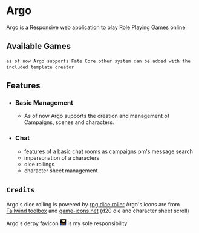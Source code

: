 # Argo

Argo is a Responsive web application to play Role Playing Games online

## Available Games

    as of now Argo supports Fate Core other system can be added with the included template creator

## Features

- ### Basic Management

  - As of now Argo supports the creation and management of Campaigns, scenes and characters.

- ### Chat
  - features of a basic chat rooms as campaigns pm's message search
  - impersonation of a characters
  - dice rollings
  - character sheet management

## `Credits`

Argo's dice rolling is powered by [rpg dice roller](https://greenimp.github.io/rpg-dice-roller/)
Argo's icons are from [Tailwind toolbox](https://www.tailwindtoolbox.com/icons) and [game-icons.net](https://game-icons.net) (d20 die and character sheet scroll)

Argo's derpy favicon ![the argo](public/favicon.png) is my sole responsibility
